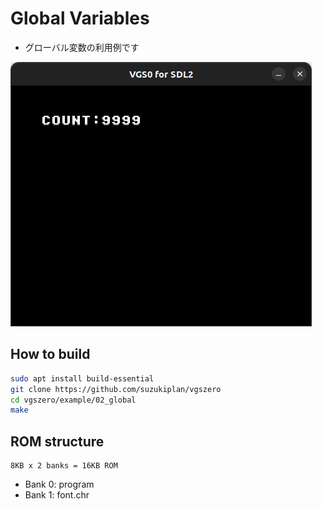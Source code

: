 # Global Variables

- グローバル変数の利用例です

![preview](preview.png)

## How to build

```zsh
sudo apt install build-essential
git clone https://github.com/suzukiplan/vgszero
cd vgszero/example/02_global
make
```

## ROM structure

```
8KB x 2 banks = 16KB ROM
```

- Bank 0: program
- Bank 1: font.chr
